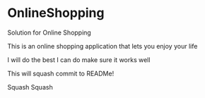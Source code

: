 # OnlineShopping
Solution for Online Shopping

This is an online shopping application that lets you enjoy your life

I will do the best I can do make sure it works well


This will squash commit to READMe!


Squash Squash
